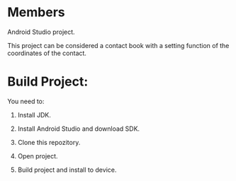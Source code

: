 # Members

Android Studio project.

This project can be considered a contact book with a setting function of the coordinates of the contact.

# Build Project:

You need to:

1. Install JDK.

2. Install Android Studio and download SDK.
 
3. Clone this repozitory.

4. Open project.

5. Build project and install to device.
